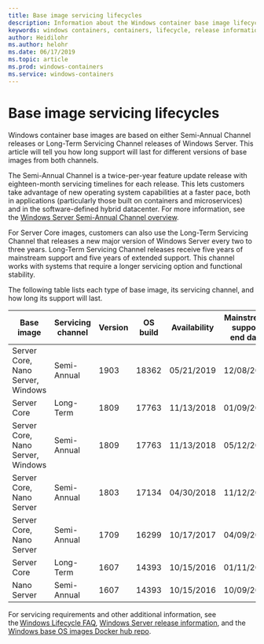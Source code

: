 ```yaml
---
title: Base image servicing lifecycles
description: Information about the Windows container base image lifecycle.
keywords: windows containers, containers, lifecycle, release information, base image, container base image
author: Heidilohr
ms.author: helohr
ms.date: 06/17/2019
ms.topic: article
ms.prod: windows-containers
ms.service: windows-containers
---
```

# Base image servicing lifecycles

Windows container base images are based on either Semi-Annual Channel releases or Long-Term Servicing Channel releases of Windows Server. This article will tell you how long support will last for different versions of base images from both channels.

The Semi-Annual Channel is a twice-per-year feature update release with eighteen-month servicing timelines for each release. This lets customers take advantage of new operating system capabilities at a faster pace, both in applications (particularly those built on containers and microservices) and in the software-defined hybrid datacenter. For more information, see the [Windows Server Semi-Annual Channel overview](https://docs.microsoft.com/windows-server/get-started/semi-annual-channel-overview).

For Server Core images, customers can also use the Long-Term Servicing Channel that releases a new major version of Windows Server every two to three years. Long-Term Servicing Channel releases receive five years of mainstream support and five years of extended support. This channel works with systems that require a longer servicing option and functional stability.

The following table lists each type of base image, its servicing channel, and how long its support will last.

|Base image                       |Servicing channel|Version|OS build|Availability|Mainstream support end date|Extended support date|
|---------------------------------|-----------------|-------|--------|------------|---------------------------|---------------------|
|Server Core, Nano Server, Windows|Semi-Annual      |1903   |18362   |05/21/2019  |12/08/2020                 |N/A                  |
|Server Core                      |Long-Term        |1809   |17763   |11/13/2018  |01/09/2024                 |01/09/2029           |
|Server Core, Nano Server, Windows|Semi-Annual      |1809   |17763   |11/13/2018  |05/12/2020                 |N/A                  |
|Server Core, Nano Server         |Semi-Annual      |1803   |17134   |04/30/2018  |11/12/2019                 |N/A                  |
|Server Core, Nano Server         |Semi-Annual      |1709   |16299   |10/17/2017  |04/09/2019                 |N/A                  |
|Server Core                      |Long-Term        |1607   |14393   |10/15/2016  |01/11/2022                 |01/11/2027           |
|Nano Server                      |Semi-Annual      |1607   |14393   |10/15/2016  |10/09/2018                 |N/A                  |

For servicing requirements and other additional information, see the [Windows Lifecycle FAQ](https://support.microsoft.com/help/18581/lifecycle-faq-windows-products), [Windows Server release information](https://docs.microsoft.com/en-us/windows-server/get-started/windows-server-release-info), and the [Windows base OS images Docker hub repo](https://hub.docker.com/_/microsoft-windows-base-os-images).
